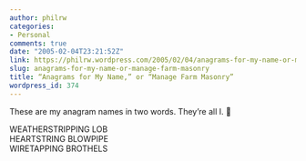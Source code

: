 ```yaml
---
author: philrw
categories:
- Personal
comments: true
date: "2005-02-04T23:21:52Z"
link: https://philrw.wordpress.com/2005/02/04/anagrams-for-my-name-or-manage-farm-masonry/
slug: anagrams-for-my-name-or-manage-farm-masonry
title: “Anagrams for My Name,” or “Manage Farm Masonry”
wordpress_id: 374
---
```


These are my anagram names in two words. They’re all I. :slightly_smiling_face:

WEATHERSTRIPPING LOB  
HEARTSTRING BLOWPIPE  
WIRETAPPING BROTHELS
